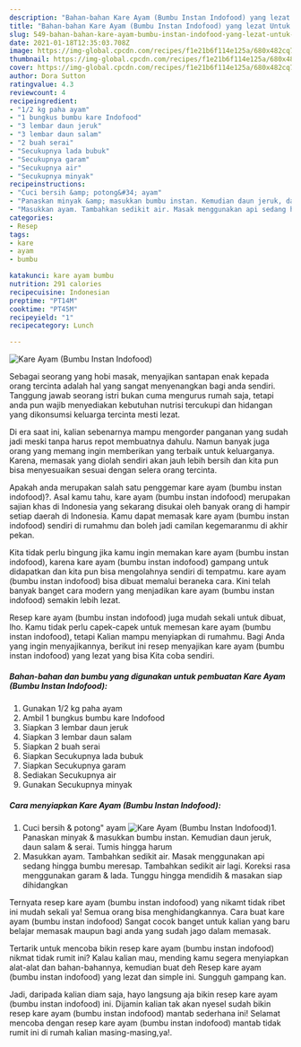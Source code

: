 ```yaml
---
description: "Bahan-bahan Kare Ayam (Bumbu Instan Indofood) yang lezat Untuk Jualan"
title: "Bahan-bahan Kare Ayam (Bumbu Instan Indofood) yang lezat Untuk Jualan"
slug: 549-bahan-bahan-kare-ayam-bumbu-instan-indofood-yang-lezat-untuk-jualan
date: 2021-01-18T12:35:03.708Z
image: https://img-global.cpcdn.com/recipes/f1e21b6f114e125a/680x482cq70/kare-ayam-bumbu-instan-indofood-foto-resep-utama.jpg
thumbnail: https://img-global.cpcdn.com/recipes/f1e21b6f114e125a/680x482cq70/kare-ayam-bumbu-instan-indofood-foto-resep-utama.jpg
cover: https://img-global.cpcdn.com/recipes/f1e21b6f114e125a/680x482cq70/kare-ayam-bumbu-instan-indofood-foto-resep-utama.jpg
author: Dora Sutton
ratingvalue: 4.3
reviewcount: 4
recipeingredient:
- "1/2 kg paha ayam"
- "1 bungkus bumbu kare Indofood"
- "3 lembar daun jeruk"
- "3 lembar daun salam"
- "2 buah serai"
- "Secukupnya lada bubuk"
- "Secukupnya garam"
- "Secukupnya air"
- "Secukupnya minyak"
recipeinstructions:
- "Cuci bersih &amp; potong&#34; ayam"
- "Panaskan minyak &amp; masukkan bumbu instan. Kemudian daun jeruk, daun salam &amp; serai. Tumis hingga harum"
- "Masukkan ayam. Tambahkan sedikit air. Masak menggunakan api sedang hingga bumbu meresap. Tambahkan sedikit air lagi. Koreksi rasa menggunakan garam &amp; lada. Tunggu hingga mendidih &amp; masakan siap dihidangkan"
categories:
- Resep
tags:
- kare
- ayam
- bumbu

katakunci: kare ayam bumbu 
nutrition: 291 calories
recipecuisine: Indonesian
preptime: "PT14M"
cooktime: "PT45M"
recipeyield: "1"
recipecategory: Lunch

---
```



![Kare Ayam (Bumbu Instan Indofood)](https://img-global.cpcdn.com/recipes/f1e21b6f114e125a/680x482cq70/kare-ayam-bumbu-instan-indofood-foto-resep-utama.jpg)

Sebagai seorang yang hobi masak, menyajikan santapan enak kepada orang tercinta adalah hal yang sangat menyenangkan bagi anda sendiri. Tanggung jawab seorang istri bukan cuma mengurus rumah saja, tetapi anda pun wajib menyediakan kebutuhan nutrisi tercukupi dan hidangan yang dikonsumsi keluarga tercinta mesti lezat.

Di era  saat ini, kalian sebenarnya mampu mengorder panganan yang sudah jadi meski tanpa harus repot membuatnya dahulu. Namun banyak juga orang yang memang ingin memberikan yang terbaik untuk keluarganya. Karena, memasak yang diolah sendiri akan jauh lebih bersih dan kita pun bisa menyesuaikan sesuai dengan selera orang tercinta. 



Apakah anda merupakan salah satu penggemar kare ayam (bumbu instan indofood)?. Asal kamu tahu, kare ayam (bumbu instan indofood) merupakan sajian khas di Indonesia yang sekarang disukai oleh banyak orang di hampir setiap daerah di Indonesia. Kamu dapat memasak kare ayam (bumbu instan indofood) sendiri di rumahmu dan boleh jadi camilan kegemaranmu di akhir pekan.

Kita tidak perlu bingung jika kamu ingin memakan kare ayam (bumbu instan indofood), karena kare ayam (bumbu instan indofood) gampang untuk didapatkan dan kita pun bisa mengolahnya sendiri di tempatmu. kare ayam (bumbu instan indofood) bisa dibuat memalui beraneka cara. Kini telah banyak banget cara modern yang menjadikan kare ayam (bumbu instan indofood) semakin lebih lezat.

Resep kare ayam (bumbu instan indofood) juga mudah sekali untuk dibuat, lho. Kamu tidak perlu capek-capek untuk memesan kare ayam (bumbu instan indofood), tetapi Kalian mampu menyiapkan di rumahmu. Bagi Anda yang ingin menyajikannya, berikut ini resep menyajikan kare ayam (bumbu instan indofood) yang lezat yang bisa Kita coba sendiri.

<!--inarticleads1-->

##### Bahan-bahan dan bumbu yang digunakan untuk pembuatan Kare Ayam (Bumbu Instan Indofood):

1. Gunakan 1/2 kg paha ayam
1. Ambil 1 bungkus bumbu kare Indofood
1. Siapkan 3 lembar daun jeruk
1. Siapkan 3 lembar daun salam
1. Siapkan 2 buah serai
1. Siapkan Secukupnya lada bubuk
1. Siapkan Secukupnya garam
1. Sediakan Secukupnya air
1. Gunakan Secukupnya minyak




<!--inarticleads2-->

##### Cara menyiapkan Kare Ayam (Bumbu Instan Indofood):

1. Cuci bersih &amp; potong&#34; ayam
<img src="https://img-global.cpcdn.com/steps/60cc8ae20a990f3c/160x128cq70/kare-ayam-bumbu-instan-indofood-langkah-memasak-1-foto.jpg" alt="Kare Ayam (Bumbu Instan Indofood)">1. Panaskan minyak &amp; masukkan bumbu instan. Kemudian daun jeruk, daun salam &amp; serai. Tumis hingga harum
1. Masukkan ayam. Tambahkan sedikit air. Masak menggunakan api sedang hingga bumbu meresap. Tambahkan sedikit air lagi. Koreksi rasa menggunakan garam &amp; lada. Tunggu hingga mendidih &amp; masakan siap dihidangkan




Ternyata resep kare ayam (bumbu instan indofood) yang nikamt tidak ribet ini mudah sekali ya! Semua orang bisa menghidangkannya. Cara buat kare ayam (bumbu instan indofood) Sangat cocok banget untuk kalian yang baru belajar memasak maupun bagi anda yang sudah jago dalam memasak.

Tertarik untuk mencoba bikin resep kare ayam (bumbu instan indofood) nikmat tidak rumit ini? Kalau kalian mau, mending kamu segera menyiapkan alat-alat dan bahan-bahannya, kemudian buat deh Resep kare ayam (bumbu instan indofood) yang lezat dan simple ini. Sungguh gampang kan. 

Jadi, daripada kalian diam saja, hayo langsung aja bikin resep kare ayam (bumbu instan indofood) ini. Dijamin kalian tak akan nyesel sudah bikin resep kare ayam (bumbu instan indofood) mantab sederhana ini! Selamat mencoba dengan resep kare ayam (bumbu instan indofood) mantab tidak rumit ini di rumah kalian masing-masing,ya!.

